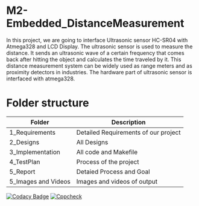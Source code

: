 # M2-Embedded_DistanceMeasurement

In this project, we are going to interface Ultrasonic sensor HC-SR04 with Atmega328 and LCD Display. The ultrasonic sensor is used to measure the distance. It sends an ultrasonic wave of a certain frequency that comes back after hitting the object and calculates the time traveled by it. This distance measurement system can be widely used as range meters and as proximity detectors in industries. The hardware part of ultrasonic sensor is interfaced with atmega328.
# Folder structure

| Folder | 	Description |
| -- | ------------ |
| 1_Requirements |	Detailed Requirements of our project |
| 2_Designs |	All Designs |
|3_Implementation |	All code and Makefile |
| 4_TestPlan |	Process of the project |
| 5_Report |	Detaied Process and Goal |
| 5_Images and Videos |	Images and videos of output |


[![Codacy Badge](https://api.codacy.com/project/badge/Grade/62650063c82c4c2c8caf00c612695ac8)](https://app.codacy.com/gh/40020851/M2-Embedded_DistanceMeasurement?utm_source=github.com&utm_medium=referral&utm_content=40020851/M2-Embedded_DistanceMeasurement&utm_campaign=Badge_Grade_Settings)
[![Cppcheck](https://github.com/40020851/M2-Embedded_DistanceMeasurement/actions/workflows/cppcheck.yml/badge.svg)](https://github.com/40020851/M2-Embedded_DistanceMeasurement/actions/workflows/cppcheck.yml)
